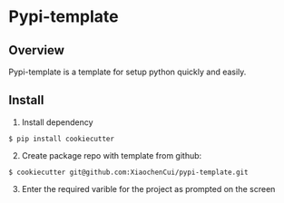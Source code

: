 # Pypi-template

## Overview

Pypi-template is a template for setup python quickly and easily.

## Install

1. Install dependency

 ```
 $ pip install cookiecutter
 ```

2. Create package repo with template from github:

 ```
 $ cookiecutter git@github.com:XiaochenCui/pypi-template.git
 ```

3. Enter the required varible for the project as prompted on the screen
